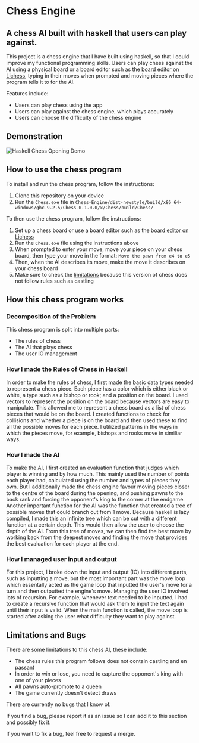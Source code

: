 # Chess Engine

## A chess AI built with haskell that users can play against.

This project is a chess engine that I have built using haskell, so that I could improve my functional programming skills. Users can play chess against the AI using a physical board or a board editor such as the [board editor on Lichess](https://lichess.org/editor), typing in their moves when prompted and moving pieces where the program tells it to for the AI.

Features include:

- Users can play chess using the app
- Users can play against the chess engine, which plays accurately
- Users can choose the difficulty of the chess engine

## Demonstration

![Haskell Chess Opening Demo](https://user-images.githubusercontent.com/64959071/227003166-c572bef6-9f13-42d5-9980-46bf81610104.gif)

## How to use the chess program

To install and run the chess program, follow the instructions:

1. Clone this repository on your device
2. Run the `Chess.exe` file in `Chess-Engine/dist-newstyle/build/x86_64-windows/ghc-9.2.5/Chess-0.1.0.0/x/Chess/build/Chess/`

To then use the chess program, follow the instructions:

1. Set up a chess board or use a board editor such as the [board editor on Lichess](https://lichess.org/editor)
2. Run the `Chess.exe` file using the instructions above
3. When prompted to enter your move, move your piece on your chess board, then type your move in the format: `Move the pawn from e4 to e5`
4. Then, when the AI describes its move, make the move it describes on your chess board
5. Make sure to check the [limitations](#limitations-and-bugs) because this version of chess does not follow rules such as castling

## How this chess program works

### Decomposition of the Problem

This chess program is split into multiple parts:

- The rules of chess
- The AI that plays chess
- The user IO management

### How I made the Rules of Chess in Haskell

In order to make the rules of chess, I first made the basic data types needed to represent a chess piece. Each piece has a color which is either black or white, a type such as a bishop or rook; and a position on the board. I used vectors to represent the position on the board because vectors are easy to manipulate. This allowed me to represent a chess board as a list of chess pieces that would be on the board. I created functions to check for collisions and whether a piece is on the board and then used these to find all the possible moves for each piece. I utilized patterns in the ways in which the pieces move, for example, bishops and rooks move in similiar ways.

### How I made the AI

To make the AI, I first created an evaluation function that judges which player is winning and by how much. This mainly used the number of points each player had, calculated using the number and types of pieces they own. But I additionally made the chess engine favour moving pieces closer to the centre of the board during the opening, and pushing pawns to the back rank and forcing the opponent's king to the corner at the endgame. Another important function for the AI was the function that created a tree of possible moves that could branch out from 1 move. Because haskell is lazy compiled, I made this an infinite tree which can be cut with a different function at a certain depth. This would then allow the user to choose the depth of the AI. From this tree of moves, we can then find the best move by working back from the deepest moves and finding the move that provides the best evaluation for each player at the end.

### How I managed user input and output

For this project, I broke down the input and output (IO) into different parts, such as inputting a move, but the most important part was the move loop which essentally acted as the game loop that inputted the user's move for a turn and then outputted the engine's move. Managing the user IO involved lots of recursion. For example, whenever text needed to be inputted, I had to create a recursive function that would ask them to input the text again until their input is valid. When the main function is called, the move loop is started after asking the user what difficulty they want to play against.

## Limitations and Bugs

There are some limitations to this chess AI, these include:

- The chess rules this program follows does not contain castling and en passant
- In order to win or lose, you need to capture the opponent's king with one of your pieces
- All pawns auto-promote to a queen
- The game currently doesn't detect draws

There are currently no bugs that I know of.

If you find a bug, please report it as an issue so I can add it to this section and possibly fix it.

If you want to fix a bug, feel free to request a merge.
